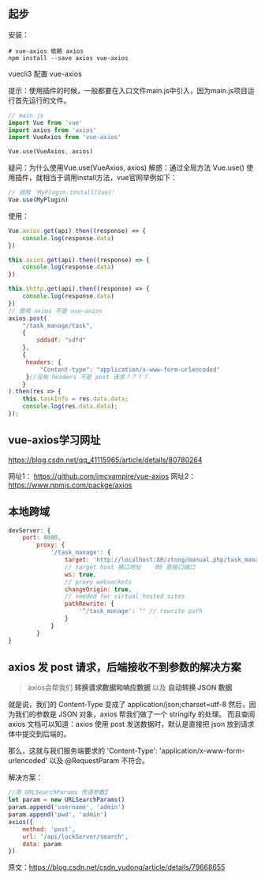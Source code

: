 ## 起步

安装：

```shell
# vue-axios 依赖 axios
npm install --save axios vue-axios
```

vuecli3 配置 vue-axios

提示：使用插件的时候，一般都要在入口文件main.js中引入，因为main.js项目运行首先运行的文件。

```javascript
// main.js
import Vue from 'vue'
import axios from 'axios'
import VueAxios from 'vue-axios'

Vue.use(VueAxios, axios)
```

疑问：为什么使用Vue.use(VueAxios, axios)
解惑：通过全局方法 Vue.use() 使用插件，就相当于调用install方法，vue官网举例如下：

```javascript
// 调用 'MyPlugin.install(Vue)'
Vue.use(MyPlugin)
```

使用：

```javascript
Vue.axios.get(api).then((response) => {
    console.log(response.data)
})

this.axios.get(api).then((response) => {
    console.log(response.data)
})

this.$http.get(api).then((response) => {
    console.log(response.data)
})
// 使用 axios 不是 vue-axios
axios.post(
    "/task_manage/task",
    {
        sddsdf: "sdfd"
    },
    {
     headers: {
         "Content-type": "application/x-www-form-urlencoded"
     }//没有 headers 不是 post 请求？？？？
    }
).then(res => {
    this.taskInfo = res.data.data;
    console.log(res.data.data);
});
```

## vue-axios学习网址

<https://blog.csdn.net/qq_41115965/article/details/80780264>

网址1： <https://github.com/imcvampire/vue-axios>
网址2： <https://www.npmjs.com/packge/axios>

## 本地跨域

```javascript
devServer: {
    port: 8080,
        proxy: {
            '/task_manage': {
                target: 'http://localhost:80/ztong/manual.php/task_manage/task', 
                // target host 接口地址    80 是接口端口
                ws: true, 
                // proxy websockets 
                changeOrigin: true,
                // needed for virtual hosted sites
                pathRewrite: {
                    '^/task_manage': '' // rewrite path
                }
            }
        }
}
```

## axios 发 post 请求，后端接收不到参数的解决方案

> axios会帮我们 **转换请求数据和响应数据** 以及 **自动转换 JSON 数据**

就是说，我们的 Content-Type 变成了 application/json;charset=utf-8
然后，因为我们的参数是 JSON 对象，axios 帮我们做了一个 stringify 的处理。
而且查阅 axios 文档可以知道：axios 使用 post 发送数据时，默认是直接把 json 放到请求体中提交到后端的。

那么，这就与我们服务端要求的 'Content-Type': 'application/x-www-form-urlencoded' 以及 @RequestParam 不符合。

解决方案：

```javascript
//用 URLSearchParams 传递参数】
let param = new URLSearchParams()
param.append('username', 'admin')
param.append('pwd', 'admin')
axios({
	method: 'post',
	url: '/api/lockServer/search',
	data: param
})
```

原文：<https://blog.csdn.net/csdn_yudong/article/details/79668655>